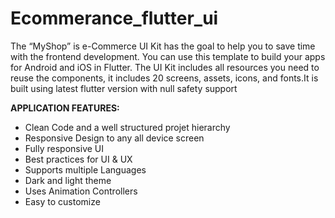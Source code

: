# Ecommerance_flutter_ui

The “MyShop” is e-Commerce UI Kit has the goal to help you to save time with the frontend development. You can use this template to build your apps for Android and iOS in Flutter. The UI Kit includes all resources you need to reuse the components, it includes 20 screens, assets, icons, and fonts.It is built using latest flutter version with null safety support

**APPLICATION FEATURES:**

- Clean Code and a well structured projet hierarchy
- Responsive Design to any all device screen
- Fully responsive UI
- Best practices for UI & UX
- Supports multiple Languages
- Dark and light theme
- Uses Animation Controllers
- Easy to customize
